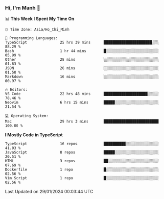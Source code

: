 ### Hi, I'm Manh 👋

<!--START_SECTION:waka-->
📊 **This Week I Spent My Time On** 

```text
🕑︎ Time Zone: Asia/Ho_Chi_Minh

💬 Programming Languages: 
TypeScript               25 hrs 39 mins      ██████████████████████░░░   88.29 % 
Bash                     1 hr 44 mins        █░░░░░░░░░░░░░░░░░░░░░░░░   05.99 % 
Other                    28 mins             ░░░░░░░░░░░░░░░░░░░░░░░░░   01.63 % 
JSON                     26 mins             ░░░░░░░░░░░░░░░░░░░░░░░░░   01.50 % 
Markdown                 16 mins             ░░░░░░░░░░░░░░░░░░░░░░░░░   00.97 % 

🔥 Editors: 
VS Code                  22 hrs 48 mins      ████████████████████░░░░░   78.46 % 
Neovim                   6 hrs 15 mins       █████░░░░░░░░░░░░░░░░░░░░   21.54 % 

💻 Operating System: 
Mac                      29 hrs 3 mins       █████████████████████████   100.00 % 
```

**I Mostly Code in TypeScript** 

```text
TypeScript               16 repos            ██████████░░░░░░░░░░░░░░░   41.03 % 
JavaScript               8 repos             █████░░░░░░░░░░░░░░░░░░░░   20.51 % 
HTML                     3 repos             ██░░░░░░░░░░░░░░░░░░░░░░░   07.69 % 
Dockerfile               1 repo              █░░░░░░░░░░░░░░░░░░░░░░░░   02.56 % 
Vim Script               1 repo              █░░░░░░░░░░░░░░░░░░░░░░░░   02.56 % 
```




 Last Updated on 29/01/2024 00:03:44 UTC
<!--END_SECTION:waka-->
